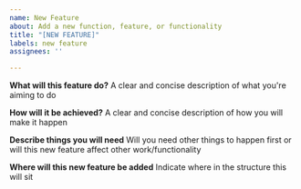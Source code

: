 ```yaml
---
name: New Feature
about: Add a new function, feature, or functionality
title: "[NEW FEATURE]"
labels: new feature
assignees: ''

---
```


**What will this feature do?**
A clear and concise description of what you're aiming to do

**How will it be achieved?**
A clear and concise description of how you will make it happen

**Describe things you will need**
Will you need other things to happen first or will this new feature affect other work/functionality

**Where will this new feature be added**
Indicate where in the structure this will sit

